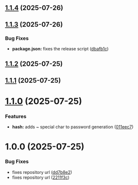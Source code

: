 ## [1.1.4](https://github.com/jojovem/cognito-cli-helper/compare/v1.1.3...v1.1.4) (2025-07-26)

## [1.1.3](https://github.com/jojovem/cognito-cli-helper/compare/v1.1.2...v1.1.3) (2025-07-26)


### Bug Fixes

* **package.json:** fixes the release script ([dbafb1c](https://github.com/jojovem/cognito-cli-helper/commit/dbafb1c8edbbf97234bb440d8457664cd77c0751))

## [1.1.2](https://github.com/jojovem/cognito-cli-helper/compare/v1.1.1...v1.1.2) (2025-07-25)

## [1.1.1](https://github.com/jojovem/cognito-cli-helper/compare/v1.1.0...v1.1.1) (2025-07-25)

# [1.1.0](https://github.com/jojovem/cognito-cli-helper/compare/v1.0.0...v1.1.0) (2025-07-25)


### Features

* **hash:** adds ~ special char to password generation ([011eec7](https://github.com/jojovem/cognito-cli-helper/commit/011eec700a55e63b7ddfc5a7b14ad277fee6af1f))

# 1.0.0 (2025-07-25)


### Bug Fixes

* fixes repository url ([dd7b8e2](https://github.com/jojovem/cognito-cli-helper/commit/dd7b8e29db34cbbcff3de8a0a723ca545182c42b))
* fixes repository url ([2211f3c](https://github.com/jojovem/cognito-cli-helper/commit/2211f3cb65d5ecb5aac7216cfae9d314a836ae28))
